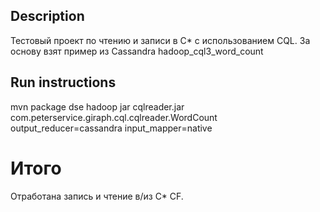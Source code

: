 ## Description

Тестовый проект по чтению и записи в C* с использованием CQL.
За основу взят пример из Cassandra hadoop_cql3_word_count


## Run instructions

mvn package
dse hadoop jar cqlreader.jar com.peterservice.giraph.cql.cqlreader.WordCount output_reducer=cassandra input_mapper=native

# Итого 

Отработана запись и чтение в/из C* CF.